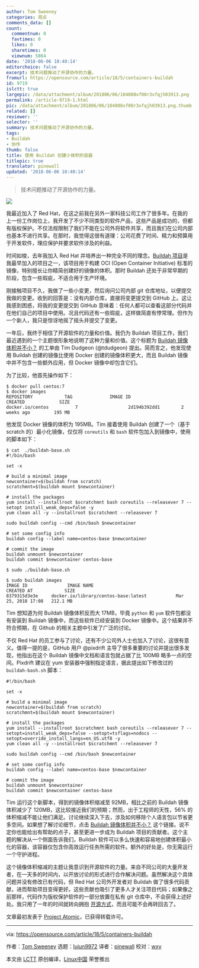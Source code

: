 ```yaml
---
author: Tom Sweeney
categories: 观点
comments_data: []
count:
  commentnum: 0
  favtimes: 0
  likes: 0
  sharetimes: 0
  viewnum: 5864
date: '2018-06-06 10:40:14'
editorchoice: false
excerpt: 技术问题推动了开源协作的力量。
fromurl: https://opensource.com/article/18/5/containers-buildah
id: 9719
islctt: true
largepic: /data/attachment/album/201806/06/104008xf00r3xfqjh03913.png
permalink: /article-9719-1.html
pic: /data/attachment/album/201806/06/104008xf00r3xfqjh03913.png.thumb.jpg
related: []
reviewer: ''
selector: ''
summary: 技术问题推动了开源协作的力量。
tags:
- Buildah
- 协作
thumb: false
title: 使用 Buildah 创建小体积的容器
titlepic: true
translator: pinewall
updated: '2018-06-06 10:40:14'
---
```



> 
> 技术问题推动了开源协作的力量。
> 
> 
> 


![](/data/attachment/album/201806/06/104008xf00r3xfqjh03913.png)


我最近加入了 Red Hat，在这之前我在另外一家科技公司工作了很多年。在我的上一份工作岗位上，我开发了不少不同类型的软件产品，这些产品是成功的，但都有版权保护。不仅法规限制了我们不能在公司外将软件共享，而且我们在公司内部也基本不进行共享。在那时，我觉得这很有道理：公司花费了时间、精力和预算用于开发软件，理应保护并要求软件涉及的利益。


时间如梭，去年我加入 Red Hat 并培养出一种完全不同的理念。[Buildah 项目](https://github.com/projectatomic/buildah)是我最早加入的项目之一，该项目用于构建 OCI (Open Container Initiative) 标准的镜像，特别擅长让你精简创建好的镜像的体积。那时 Buildah 还处于非常早期的阶段，包含一些瑕疵，不适合用于生产环境。


刚接触项目不久，我做了一些小变更，然后询问公司内部 git 仓库地址，以便提交我做的变更。收到的回答是：没有内部仓库，直接将变更提交到 GitHub 上。这让我感到困惑，将我的变更提交到 GitHub 意味着：任何人都可以查看这部分代码并在他们自己的项目中使用。况且代码还有一些瑕疵，这样做简直有悖常理。但作为一个新人，我只是惊讶地摇了摇头并提交了变更。


一年后，我终于相信了开源软件的力量和价值。我仍为 Buildah 项目工作，我们最近遇到的一个主题很形象地说明了这种力量和价值。这个标题为 [Buildah 镜像体积并不小？](https://github.com/projectatomic/buildah/issues/532) 的工单由 Tim Dudgeon (@tdudgeon) 提出。简而言之，他发现使用 Buildah 创建的镜像比使用 Docker 创建的镜像体积更大，而且 Buildah 镜像中并不包含一些额外应用，但 Docker 镜像中却包含它们。


为了比较，他首先操作如下：



```
$ docker pull centos:7
$ docker images
REPOSITORY            TAG              IMAGE ID                 CREATED             SIZE
docker.io/centos          7                   2d194b392dd1        2 weeks ago         195 MB

```

他发现 Docker 镜像的体积为 195MB。Tim 接着使用 Buildah 创建了一个（基于 scratch 的）最小化镜像，仅仅将 `coreutils` 和 `bash` 软件包加入到镜像中，使用的脚本如下：



```
$ cat  ./buildah-base.sh
#!/bin/bash

set -x

# build a minimal image
newcontainer=$(buildah from scratch)
scratchmnt=$(buildah mount $newcontainer)

# install the packages
yum install --installroot $scratchmnt bash coreutils --releasever 7 --setopt install_weak_deps=false -y
yum clean all -y --installroot $scratchmnt --releasever 7

sudo buildah config --cmd /bin/bash $newcontainer

# set some config info
buildah config --label name=centos-base $newcontainer

# commit the image
buildah unmount $newcontainer
buildah commit $newcontainer centos-base

$ sudo ./buildah-base.sh

$ sudo buildah images
IMAGE ID               IMAGE NAME                                             CREATED AT            SIZE
8379315d3e3e     docker.io/library/centos-base:latest           Mar 25, 2018 17:08   212.1 MB

```

Tim 想知道为何 Buildah 镜像体积反而大 17MB，毕竟 `python` 和 `yum` 软件包都没有安装到 Buildah 镜像中，而这些软件已经安装到 Docker 镜像中。这个结果并不符合预期，在 Github 的相关主题中引发了广泛的讨论。


不仅 Red Hat 的员工参与了讨论，还有不少公司外人士也加入了讨论，这很有意义。值得一提的是，GitHub 用户 @pixdrift 主导了很多重要的讨论并提出很多发现，他指出在这个 Buildah 镜像中文档和语言包就占据了比 100MB 略多一点的空间。Pixdrift 建议在 yum 安装器中强制指定语言，据此提出如下修改过的 `buildah-bash.sh` 脚本：



```
#!/bin/bash

set -x

# build a minimal image
newcontainer=$(buildah from scratch)
scratchmnt=$(buildah mount $newcontainer)

# install the packages
yum install --installroot $scratchmnt bash coreutils --releasever 7 --setopt=install_weak_deps=false --setopt=tsflags=nodocs --setopt=override_install_langs=en_US.utf8 -y
yum clean all -y --installroot $scratchmnt --releasever 7

sudo buildah config --cmd /bin/bash $newcontainer

# set some config info
buildah config --label name=centos-base $newcontainer

# commit the image
buildah unmount $newcontainer
buildah commit $newcontainer centos-base

```

Tim 运行这个新脚本，得到的镜像体积缩减至 92MB，相比之前的 Buildah 镜像体积减少了 120MB，这比较接近我们的预期；然而，出于工程师的天性，56% 的体积缩减不能让他们满足。讨论继续深入下去，涉及如何移除个人语言包以节省更多空间。如果想了解讨论细节，点击 [Buildah 镜像体积并不小？](https://github.com/projectatomic/buildah/issues/532) 这个链接。说不定你也能给出有帮助的点子，甚至更进一步成为 Buildah 项目的贡献者。这个主题的解决从一个侧面告诉我们，Buildah 软件可以多么快速和容易地创建体积最小化的容器，该容器仅包含你高效运行任务所需的软件。额外的好处是，你无需运行一个守护进程。


这个镜像体积缩减的主题让我意识到开源软件的力量。来自不同公司的大量开发者，在一天多的时间内，以开放讨论的形式进行合作解决问题。虽然解决这个具体问题并没有修改已有代码，但 Red Hat 公司外开发者对 Buildah 做了很多代码贡献，进而帮助项目变得更好。这些贡献也吸引了更多人才关注项目代码；如果像之前那样，代码作为版权保护软件的一部分放置在私有 git 仓库中，不会获得上述好处。我只用了一年的时间就转向拥抱 [开源方式](https://twitter.com/opensourceway)，而且可能不会再转回去了。


文章最初发表于 [Project Atomic](http://www.projectatomic.io/blog/2018/04/open-source-what-a-concept/)，已获得转载许可。




---


via: <https://opensource.com/article/18/5/containers-buildah>


作者：[Tom Sweeney](https://opensource.com/users/tomsweeneyredhat) 选题：[lujun9972](https://github.com/lujun9972) 译者：[pinewall](https://github.com/pinewall) 校对：[wxy](https://github.com/wxy)


本文由 [LCTT](https://github.com/LCTT/TranslateProject) 原创编译，[Linux中国](https://linux.cn/) 荣誉推出